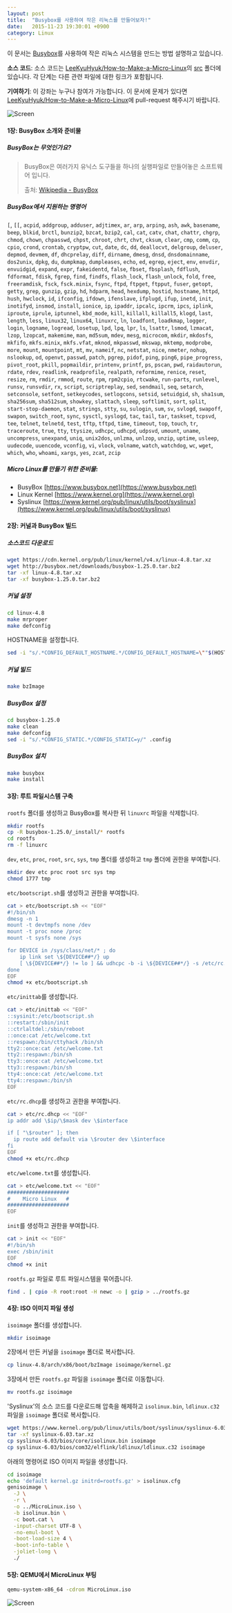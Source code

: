 ```yaml
---
layout: post
title:  "Busybox를 사용하여 작은 리눅스를 만들어보자!"
date:   2015-11-23 19:30:01 +0900
category: Linux
---
```


이 문서는 [Busybox](https://www.busybox.net)를 사용하여 작은 리눅스 시스템을 만드는 방법 설명하고 있습니다.

**소스 코드**: 소스 코드는 [LeeKyuHyuk/How-to-Make-a-Micro-Linux](https://github.com/LeeKyuHyuk/How-to-Make-a-Micro-Linux)의 [src](https://github.com/LeeKyuHyuk/How-to-Make-a-Micro-Linux/tree/master/src) 폴더에 있습니다. 각 단계는 다른 관련 파일에 대한 링크가 포함됩니다.

**기여하기**: 이 강좌는 누구나 참여가 가능합니다. 이 문서에 문제가 있다면 [LeeKyuHyuk/How-to-Make-a-Micro-Linux](https://github.com/LeeKyuHyuk/How-to-Make-a-Micro-Linux)에 pull-request 해주시기 바랍니다.

![Screen](https://github.com/LeeKyuHyuk/How-to-Make-a-Micro-Linux/raw/master/preview.png)

#### 1장: BusyBox 소개와 준비물

##### **BusyBox는 무엇인가요?**

> BusyBox은 여러가지 유닉스 도구들을 하나의 실행파일로 만들어놓은 소프트웨어 입니다.
>
> 출처: [Wikipedia - BusyBox](https://en.wikipedia.org/wiki/BusyBox)

##### **BusyBox에서 지원하는 명령어**

`[`, `[[`, `acpid`, `addgroup`, `adduser`, `adjtimex`, `ar`, `arp`, `arping`, `ash`, `awk`, `basename`, `beep`, `blkid`, `brctl`, `bunzip2`, `bzcat`, `bzip2`, `cal`, `cat`, `catv`, `chat`, `chattr`, `chgrp`, `chmod`, `chown`, `chpasswd`, `chpst`, `chroot`, `chrt`, `chvt`, `cksum`, `clear`, `cmp`, `comm`, `cp`, `cpio`, `crond`, `crontab`, `cryptpw`, `cut`, `date`, `dc`, `dd`, `deallocvt`, `delgroup`, `deluser`, `depmod`, `devmem`, `df`, `dhcprelay`, `diff`, `dirname`, `dmesg`, `dnsd`, `dnsdomainname`, `dos2unix`, `dpkg`, `du`, `dumpkmap`, `dumpleases`, `echo`, `ed`, `egrep`, `eject`, `env`, `envdir`, `envuidgid`, `expand`, `expr`, `fakeidentd`, `false`, `fbset`, `fbsplash`, `fdflush`, `fdformat`, `fdisk`, `fgrep`, `find`, `findfs`, `flash_lock`, `flash_unlock`, `fold`, `free`, `freeramdisk`, `fsck`, `fsck.minix`, `fsync`, `ftpd`, `ftpget`, `ftpput`, `fuser`, `getopt`, `getty`, `grep`, `gunzip`, `gzip`, `hd`, `hdparm`, `head`, `hexdump`, `hostid`, `hostname`, `httpd`, `hush`, `hwclock`, `id`, `ifconfig`, `ifdown`, `ifenslave`, `ifplugd`, `ifup`, `inetd`, `init`, `inotifyd`, `insmod`, `install`, `ionice`, `ip`, `ipaddr`, `ipcalc`, `ipcrm`, `ipcs`, `iplink`, `iproute`, `iprule`, `iptunnel`, `kbd_mode`, `kill`, `killall`, `killall5`, `klogd`, `last`, `length`, `less`, `linux32`, `linux64`, `linuxrc`, `ln`, `loadfont`, `loadkmap`, `logger`, `login`, `logname`, `logread`, `losetup`, `lpd`, `lpq`, `lpr`, `ls`, `lsattr`, `lsmod`, `lzmacat`, `lzop`, `lzopcat`, `makemime`, `man`, `md5sum`, `mdev`, `mesg`, `microcom`, `mkdir`, `mkdosfs`, `mkfifo`, `mkfs.minix`, `mkfs.vfat`, `mknod`, `mkpasswd`, `mkswap`, `mktemp`, `modprobe`, `more`, `mount`, `mountpoint`, `mt`, `mv`, `nameif`, `nc`, `netstat`, `nice`, `nmeter`, `nohup`, `nslookup`, `od`, `openvt`, `passwd`, `patch`, `pgrep`, `pidof`, `ping`, `ping6`, `pipe_progress`, `pivot_root`, `pkill`, `popmaildir`, `printenv`, `printf`, `ps`, `pscan`, `pwd`, `raidautorun`, `rdate`, `rdev`, `readlink`, `readprofile`, `realpath`, `reformime`, `renice`, `reset`, `resize`, `rm`, `rmdir`, `rmmod`, `route`, `rpm`, `rpm2cpio`, `rtcwake`, `run-parts`, `runlevel`, `runsv`, `runsvdir`, `rx`, `script`, `scriptreplay`, `sed`, `sendmail`, `seq`, `setarch`, `setconsole`, `setfont`, `setkeycodes`, `setlogcons`, `setsid`, `setuidgid`, `sh`, `sha1sum`, `sha256sum`, `sha512sum`, `showkey`, `slattach`, `sleep`, `softlimit`, `sort`, `split`, `start-stop-daemon`, `stat`, `strings`, `stty`, `su`, `sulogin`, `sum`, `sv`, `svlogd`, `swapoff`, `swapon`, `switch_root`, `sync`, `sysctl`, `syslogd`, `tac`, `tail`, `tar`, `taskset`, `tcpsvd`, `tee`, `telnet`, `telnetd`, `test`, `tftp`, `tftpd`, `time`, `timeout`, `top`, `touch`, `tr`, `traceroute`, `true`, `tty`, `ttysize`, `udhcpc`, `udhcpd`, `udpsvd`, `umount`, `uname`, `uncompress`, `unexpand`, `uniq`, `unix2dos`, `unlzma`, `unlzop`, `unzip`, `uptime`, `usleep`, `uudecode`, `uuencode`, `vconfig`, `vi`, `vlock`, `volname`, `watch`, `watchdog`, `wc`, `wget`, `which`, `who`, `whoami`, `xargs`, `yes`, `zcat`, `zcip`

##### **Micro Linux를 만들기 위한 준비물:**

- BusyBox [https://www.busybox.net](https://www.busybox.net)
- Linux Kernel [https://www.kernel.org](https://www.kernel.org)
- Syslinux [https://www.kernel.org/pub/linux/utils/boot/syslinux](https://www.kernel.org/pub/linux/utils/boot/syslinux)

#### 2장: 커널과 BusyBox 빌드

##### **소스코드 다운로드**

```bash
wget https://cdn.kernel.org/pub/linux/kernel/v4.x/linux-4.8.tar.xz
wget http://busybox.net/downloads/busybox-1.25.0.tar.bz2
tar -xf linux-4.8.tar.xz
tar -xf busybox-1.25.0.tar.bz2
```

##### **커널 설정**

```bash
cd linux-4.8
make mrproper
make defconfig
```

HOSTNAME을 설정합니다.

```bash
sed -i "s/.*CONFIG_DEFAULT_HOSTNAME.*/CONFIG_DEFAULT_HOSTNAME=\""$(HOSTNAME)"\"/" .config
```

##### **커널 빌드**

```bash
make bzImage
```

##### **BusyBox 설정**

```bash
cd busybox-1.25.0
make clean
make defconfig
sed -i "s/.*CONFIG_STATIC.*/CONFIG_STATIC=y/" .config
```

##### **BusyBox 설치**

```bash
make busybox
make install
```

#### 3장: 루트 파일시스템 구축

`rootfs` 폴더를 생성하고 BusyBox를 복사한 뒤 `linuxrc` 파일을 삭제합니다.

```bash
mkdir rootfs
cp -R busybox-1.25.0/_install/* rootfs
cd rootfs
rm -f linuxrc
```

`dev`, `etc`, `proc`, `root`, `src`, `sys`, `tmp` 폴더를 생성하고 `tmp` 폴더에 권한을 부여합니다.

```bash
mkdir dev etc proc root src sys tmp
chmod 1777 tmp
```

`etc/bootscript.sh`를 생성하고 권한을 부여합니다.

```bash
cat > etc/bootscript.sh << "EOF"
#!/bin/sh
dmesg -n 1
mount -t devtmpfs none /dev
mount -t proc none /proc
mount -t sysfs none /sys

for DEVICE in /sys/class/net/* ; do
    ip link set \${DEVICE##*/} up
    [ \${DEVICE##*/} != lo ] && udhcpc -b -i \${DEVICE##*/} -s /etc/rc.dhcp
done
EOF
chmod +x etc/bootscript.sh
```

`etc/inittab`를 생성합니다.

```bash
cat > etc/inittab << "EOF"
::sysinit:/etc/bootscript.sh
::restart:/sbin/init
::ctrlaltdel:/sbin/reboot
::once:cat /etc/welcome.txt
::respawn:/bin/cttyhack /bin/sh
tty2::once:cat /etc/welcome.txt
tty2::respawn:/bin/sh
tty3::once:cat /etc/welcome.txt
tty3::respawn:/bin/sh
tty4::once:cat /etc/welcome.txt
tty4::respawn:/bin/sh
EOF
```

`etc/rc.dhcp`를 생성하고 권한을 부여합니다.

```bash
cat > etc/rc.dhcp << "EOF"
ip addr add \$ip/\$mask dev \$interface

if [ "\$router" ]; then
  ip route add default via \$router dev \$interface
fi
EOF
chmod +x etc/rc.dhcp
```

`etc/welcome.txt`를 생성합니다.

```bash
cat > etc/welcome.txt << "EOF"
####################
#    Micro Linux   #
####################
EOF
```

`init`를 생성하고 권한을 부여합니다.

```bash
cat > init << "EOF"
#!/bin/sh
exec /sbin/init
EOF
chmod +x init
```

`rootfs.gz` 파일로 루트 파일시스템을 묶어줍니다.

```bash
find . | cpio -R root:root -H newc -o | gzip > ../rootfs.gz
```

#### 4장: ISO 이미지 파일 생성

`isoimage` 폴더를 생성합니다.

```bash
mkdir isoimage
```

2장에서 만든 커널을 `isoimage` 폴더로 복사합니다.
```bash
cp linux-4.8/arch/x86/boot/bzImage isoimage/kernel.gz
```

3장에서 만든 `rootfs.gz` 파일을 `isoimage` 폴더로 이동합니다.

```bash
mv rootfs.gz isoimage
```

'Syslinux'의 소스 코드를 다운로드해 압축을 해제하고 `isolinux.bin`, `ldlinux.c32` 파일을 `isoimage` 폴더로 복사합니다.

```bash
wget https://www.kernel.org/pub/linux/utils/boot/syslinux/syslinux-6.03.tar.xz
tar -xf syslinux-6.03.tar.xz
cp syslinux-6.03/bios/core/isolinux.bin isoimage
cp syslinux-6.03/bios/com32/elflink/ldlinux/ldlinux.c32 isoimage
```

아래의 명령어로 ISO 이미지 파일을 생성합니다.

```bash
cd isoimage
echo 'default kernel.gz initrd=rootfs.gz' > isolinux.cfg
genisoimage \
  -J \
  -r \
  -o ../MicroLinux.iso \
  -b isolinux.bin \
  -c boot.cat \
  -input-charset UTF-8 \
  -no-emul-boot \
  -boot-load-size 4 \
  -boot-info-table \
  -joliet-long \
  ./
```

#### 5장: QEMU에서 MicroLinux 부팅

```bash
qemu-system-x86_64 -cdrom MicroLinux.iso
```

![Screen](https://github.com/LeeKyuHyuk/How-to-Make-a-Micro-Linux/raw/master/Chapter-5/preview.gif)
